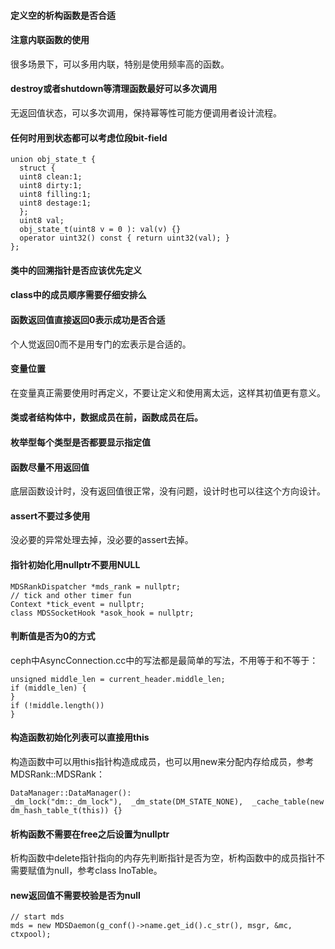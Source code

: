 #### 定义空的析构函数是否合适

#### 注意内联函数的使用
很多场景下，可以多用内联，特别是使用频率高的函数。

#### destroy或者shutdown等清理函数最好可以多次调用
无返回值状态，可以多次调用，保持幂等性可能方便调用者设计流程。

#### 任何时用到状态都可以考虑位段bit-field
```
union obj_state_t {
  struct {
  uint8 clean:1;
  uint8 dirty:1;
  uint8 filling:1;
  uint8 destage:1;
  };
  uint8 val;
  obj_state_t(uint8 v = 0 ): val(v) {}
  operator uint32() const { return uint32(val); }
};
```

#### 类中的回溯指针是否应该优先定义
#### class中的成员顺序需要仔细安排么
#### 函数返回值直接返回0表示成功是否合适
个人觉返回0而不是用专门的宏表示是合适的。

#### 变量位置
在变量真正需要使用时再定义，不要让定义和使用离太远，这样其初值更有意义。

#### 类或者结构体中，数据成员在前，函数成员在后。
#### 枚举型每个类型是否都要显示指定值
#### 函数尽量不用返回值
底层函数设计时，没有返回值很正常，没有问题，设计时也可以往这个方向设计。

#### assert不要过多使用 
没必要的异常处理去掉，没必要的assert去掉。

#### 指针初始化用nullptr不要用NULL
```
MDSRankDispatcher *mds_rank = nullptr;
// tick and other timer fun
Context *tick_event = nullptr;
class MDSSocketHook *asok_hook = nullptr;
```

#### 判断值是否为0的方式
ceph中AsyncConnection.cc中的写法都是最简单的写法，不用等于和不等于：
```
unsigned middle_len = current_header.middle_len;
if (middle_len) {
}
if (!middle.length())
}
```

#### 构造函数初始化列表可以直接用this
构造函数中可以用this指针构造成成员，也可以用new来分配内存给成员，参考MDSRank::MDSRank：
```
DataManager::DataManager():
_dm_lock("dm::_dm_lock"),  _dm_state(DM_STATE_NONE),  _cache_table(new dm_hash_table_t(this)) {}
```

#### 析构函数不需要在free之后设置为nullptr
析构函数中delete指针指向的内存先判断指针是否为空，析构函数中的成员指针不需要赋值为null，参考class InoTable。

#### new返回值不需要校验是否为null
```
// start mds
mds = new MDSDaemon(g_conf()->name.get_id().c_str(), msgr, &mc, ctxpool);
```
